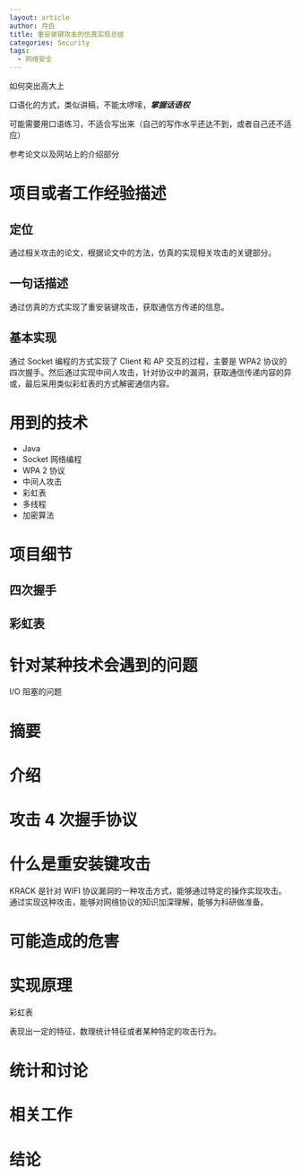 ```yaml
---
layout: article
author: 月白
title: 重安装键攻击的仿真实现总结
categories: Security
tags: 
  - 网络安全
---
```


如何突出高大上

口语化的方式，类似讲稿，不能太啰嗦，***掌握话语权***

可能需要用口语练习，不适合写出来（自己的写作水平还达不到，或者自己还不适应）

参考论文以及网站上的介绍部分



# 项目或者工作经验描述

## 定位

通过相关攻击的论文，根据论文中的方法，仿真的实现相关攻击的关键部分。

## 一句话描述

通过仿真的方式实现了重安装键攻击，获取通信方传递的信息。

## 基本实现

通过 Socket 编程的方式实现了 Client 和 AP 交互的过程，主要是 WPA2 协议的四次握手。然后通过实现中间人攻击，针对协议中的漏洞，获取通信传递内容的异或，最后采用类似彩虹表的方式解密通信内容。



# 用到的技术

- Java 
- Socket 网络编程
- WPA 2 协议
- 中间人攻击
- 彩虹表
- 多线程
- 加密算法

# 项目细节

## 四次握手



## 彩虹表




# 针对某种技术会遇到的问题

I/O 阻塞的问题


# 摘要

# 介绍


# 攻击 4 次握手协议

# 什么是重安装键攻击


KRACK 是针对 WIFI 协议漏洞的一种攻击方式，能够通过特定的操作实现攻击。通过实现这种攻击，能够对网络协议的知识加深理解，能够为科研做准备。

# 可能造成的危害

# 实现原理

彩虹表

表现出一定的特征，数理统计特征或者某种特定的攻击行为。

# 统计和讨论

# 相关工作

# 结论


